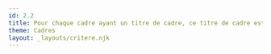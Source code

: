 ```yaml
---
id: 2.2
title: Pour chaque cadre ayant un titre de cadre, ce titre de cadre est-il pertinent ? 
theme: Cadres
layout: _layouts/critere.njk
---
```



